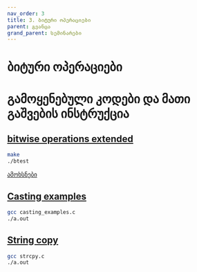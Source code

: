 ```yaml
---
nav_order: 3
title: 3. ბიტური ოპერაციები
parent: გვანცა
grand_parent: სემინარები
---
```


# ბიტური ოპერაციები

# გამოყენებული კოდები და მათი გაშვების ინსტრუქცია

## [bitwise operations extended](https://github.com/freeuni-paradigms/2021/tree/master/Content/Seminars/Gvantsa/S03_Bitwise_Operations_Continued/bitwise_operations_extended)

```sh
make
./btest
```

[ამოხსნები](https://github.com/freeuni-paradigms/2021/tree/master/Content/Seminars/Gvantsa/S03_Bitwise_Operations_Continued/bitwise_operations_extended/bit-solutions.c)

## [Casting examples](https://github.com/freeuni-paradigms/2021/tree/master/Content/Seminars/Gvantsa/S03_Bitwise_Operations_Continued/casting_examples.c)

```sh
gcc casting_examples.c
./a.out
```

## [String copy](https://github.com/freeuni-paradigms/2021/tree/master/Content/Seminars/Gvantsa/S03_Bitwise_Operations_Continued/strcpy.c)

```sh
gcc strcpy.c
./a.out
```
